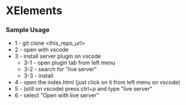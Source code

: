 # XElements

### Sample Usage
* 1 - git clone <this_repo_url>
* 2 - open with vscode
* 3 - install server plugin on vscode
  * 3-1 - open plugin tab from left menu
  * 3-2 - search for "live server"
  * 3-3 - install
* 4 - open the index.html (just click on it from left menu on vscode)
* 5 - (still on vscode) press ctrl+p and type "live server"
* 6 - select "Open with live server"
